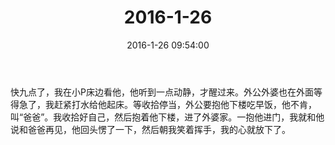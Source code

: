 ﻿---
title: 2016-1-26
date: 2016-1-26 09:54:00
tags:
categories: 爸爸
---
快九点了，我在小P床边看他，他听到一点动静，才醒过来。外公外婆也在外面等得急了，我赶紧打水给他起床。等收拾停当，外公要抱他下楼吃早饭，他不肯，叫“爸爸”。我收拾好自己，然后抱着他下楼，进了外婆家。一抱他进门，我就和他说和爸爸再见，他回头愣了一下，然后朝我笑着挥手，我的心就放下了。 ​​​​ 